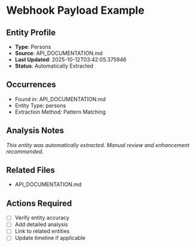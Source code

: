 # Webhook Payload Example

## Entity Profile
- **Type**: Persons
- **Source**: API_DOCUMENTATION.md
- **Last Updated**: 2025-10-12T03:42:05.375946
- **Status**: Automatically Extracted

## Occurrences
- Found in: API_DOCUMENTATION.md
- Entity Type: persons
- Extraction Method: Pattern Matching

## Analysis Notes
*This entity was automatically extracted. Manual review and enhancement recommended.*

## Related Files
- API_DOCUMENTATION.md

## Actions Required
- [ ] Verify entity accuracy
- [ ] Add detailed analysis
- [ ] Link to related entities
- [ ] Update timeline if applicable
